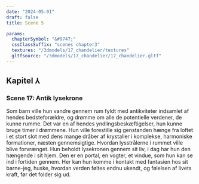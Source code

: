 ```yaml
---
date: "2024-05-01"
draft: false
title: Scene 5

params:
  chapterSymbol: "&#9747;"
  cssClassSuffix: "scenes chapter3"
  textures: "/3dmodels/17_chandelier/textures"
  gltfsource: "/3dmodels/17_chandelier/17_chandelier.gltf"
---
```

## Kapitel &#8516;
### Scene 17: Antik lysekrone
<canvas id="c"></canvas>

Som barn ville hun vandre gennem rum fyldt med antikviteter indsamlet af hendes bedsteforældre, og drømme om alle de potentielle verdener, de kunne rumme. Det var en af hendes yndlingsbeskæftigelser, hun kunne bruge timer i drømmene. Hun ville forestille sig genstanden hænge fra loftet i et stort slot med dens mange dråber af krystaller i komplekse, harmoniske formationer, næsten gennemsigtige. Hvordan lysstrålerne i rummet ville blive forvrænget. Hun beholdt lysekronen gennem sit liv, i dag har hun den hængende i sit hjem. Den er en portal, en vogter, et vindue, som hun kan se ind i fortiden gennem. Her kan hun komme i kontakt med fantasien hos sit barne-jeg, huske, hvordan verden føltes endnu ukendt, og følelsen af livets kraft, før det folder sig ud.
